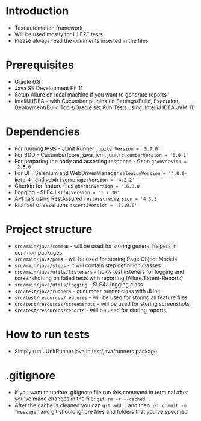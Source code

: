 # Introduction
* Test automation framework
* Will be used mostly for UI E2E tests.
* Please always read the comments inserted in the files

# Prerequisites
* Gradle 6.8
* Java SE Development Kit 11
* Setup Allure on local machine if you want to generate reports
* IntelliJ IDEA - with Cucumber plugins (in Settings/Build, Execution, Deployment/Build Tools/Gradle set Run Tests using: IntelliJ IDEA JVM 11)

# Dependencies
* For running tests - JUnit Runner `jupiterVersion = '5.7.0'`
* For BDD - Cucumber(core, java, jvm, junit) `cucumberVersion = '6.9.1'`
* For preparing the body and asserting response - Gson `gsonVersion = '2.8.6'`
* For UI - Selenium and WebDriverManager `seleniumVersion = '4.0.0-beta-4'` and `webdrivermanagerVersion = '4.2.2'`
* Gherkin for feature files `gherkinVersion = '16.0.0'`
* Logging - SLF4J `slf4jVersion = '1.7.30'`
* API cals using RestAssured `restAssuredVersion = '4.3.3'`
* Rich set of assertions `assertJVersion = '3.19.0'`

# Project structure
* `src/main/java/common` - will be used for storing general helpers in common packages
* `src/main/java/poms` - will be used for storing Page Object Models
* `src/main/java/steps` - it will contain step definition classes
* `src/main/java/utils/listeners` - holds test listeners for logging and screenshotting on failed tests with reporting (Allure/Extent-Reports)
* `src/main/java/utils/logging` - SLF4J logging class
* `src/test/java/runners` - cucumber runner class with JUnit
* `src/test/resources/features` - will be used for storing all feature files
* `src/test/resources/screenshots` - will be used for storing screenshots
* `src/test/resources/reports` - will be used for storing reports

# How to run tests
* Simply run JUnitRunner.java in test/java/runners package.

# .gitignore
* If you want to update .gitignore file run this command in terminal after you've made changes in the file: `git rm -r --cached .`
* After the cache is cleaned you can `git add .` and then `git commit -m "message"` and git should ignore files and folders that you've specified